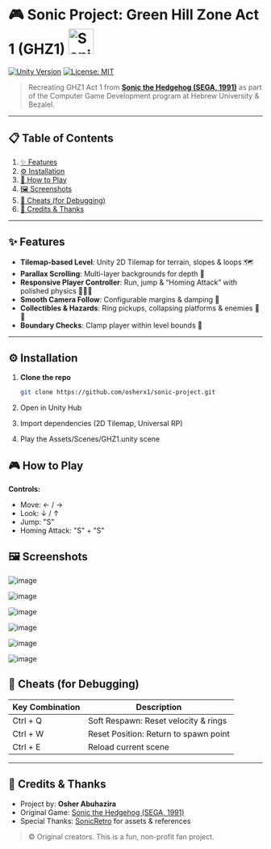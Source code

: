 # 🎮 Sonic Project: Green Hill Zone Act 1 (GHZ1) <img src="https://cdn2.steamgriddb.com/icon/b282d1735283e8eea45bce393cefe265/32/256x256.png" alt="Sonic Icon" width="50" height="50" />


[![Unity Version](https://img.shields.io/badge/Unity-6000.0.25f1-yellow?logo=unity&logoColor=white)](https://unity.com/)
  [![License: MIT](https://img.shields.io/badge/License-MIT-green.svg)](LICENSE)
 

> Recreating GHZ1 Act 1 from **[Sonic the Hedgehog (SEGA, 1991)](https://en.wikipedia.org/wiki/Sonic_the_Hedgehog)** as part of the Computer Game Development program at Hebrew University & Bezalel.

---

## 📋 Table of Contents
1. [✨ Features](#-features)  
2. [⚙️ Installation](#️-installation)  
3. [🚀 How to Play](#-how-to-play)  
4. [🖼️ Screenshots](#️-screenshots)  
5. [🔧 Cheats (for Debugging)](#-cheats-for-debugging)  
6. [📝 Credits & Thanks](#-credits--thanks)  
---

## ✨ Features
- **Tilemap-based Level**: Unity 2D Tilemap for terrain, slopes & loops 🗺️  
- **Parallax Scrolling**: Multi-layer backgrounds for depth 🌄  
- **Responsive Player Controller**: Run, jump & “Homing Attack” with polished physics 🏃‍♂️💨  
- **Smooth Camera Follow**: Configurable margins & damping 🎥  
- **Collectibles & Hazards**: Ring pickups, collapsing platforms & enemies 💍🐞  
- **Boundary Checks**: Clamp player within level bounds 🚧  

---

## ⚙️ Installation
1. **Clone the repo**  
   ```bash
   git clone https://github.com/osherx1/sonic-project.git
2. Open in Unity Hub

3. Import dependencies (2D Tilemap, Universal RP)

4. Play the Assets/Scenes/GHZ1.unity scene

## 🎮 How to Play

**Controls:**

- Move: ← / →
- Look: ↓ / ↑
- Jump: "S"
- Homing Attack: "S" + "S"

## 🖼️ Screenshots
![image](https://github.com/user-attachments/assets/f0eae4ab-7289-4bf3-b792-d01b84789f77)

![image](https://github.com/user-attachments/assets/2a709cf2-ae70-4fe4-842e-0417945b6344)

![image](https://github.com/user-attachments/assets/68d852ee-28c2-46bd-82ed-19cabc6bfba3)

![image](https://github.com/user-attachments/assets/5f4c534a-5596-411e-b3df-919784cb3bbb)

![image](https://github.com/user-attachments/assets/a37663c7-0896-4a3e-8d27-1e889d8ec689)

![image](https://github.com/user-attachments/assets/66a3fde7-0e18-4cb7-a268-7bab6abbcf75)


## 🧪 Cheats (for Debugging)

| Key Combination | Description                                |
|------------------|--------------------------------------------|
| Ctrl + Q         | Soft Respawn: Reset velocity & rings       |
| Ctrl + W         | Reset Position: Return to spawn point      |
| Ctrl + E         | Reload current scene                       |

---

## 📝 Credits & Thanks

- Project by: **Osher Abuhazira**
- Original Game: [Sonic the Hedgehog (SEGA, 1991)](https://en.wikipedia.org/wiki/Sonic_the_Hedgehog)
- Special Thanks: [SonicRetro](https://www.sonicretro.org) for assets & references

> © Original creators. This is a fun, non-profit fan project.




